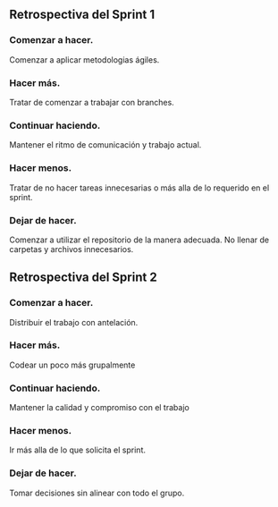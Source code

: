 ## Retrospectiva del Sprint 1

### Comenzar a hacer.

Comenzar a aplicar metodologias ágiles.

### Hacer más.

Tratar de comenzar a trabajar con branches.

### Continuar haciendo.

Mantener el ritmo de comunicación y trabajo actual.

### Hacer menos.

Tratar de no hacer tareas innecesarias o más alla de lo requerido en el sprint.

### Dejar de hacer.

Comenzar a utilizar el repositorio de la manera adecuada. No llenar de carpetas y archivos innecesarios.

## Retrospectiva del Sprint 2

### Comenzar a hacer.

Distribuir el trabajo con antelación.

### Hacer más.

Codear un poco más grupalmente

### Continuar haciendo.

Mantener la calidad y compromiso con el trabajo

### Hacer menos.

Ir más alla de lo que solicita el sprint.

### Dejar de hacer.

Tomar decisiones sin alinear con todo el grupo.



